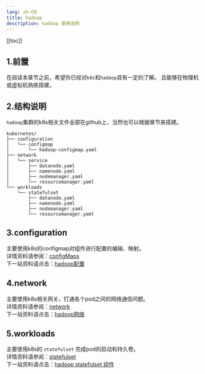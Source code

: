 ```yaml
---
lang: zh-CN
title: hadoop
description: hadoop 使用说明
---
```

[[toc]]

## 1.前置
在阅读本章节之前，希望你已经对`k8s`和`hadoop`具有一定的了解。
且能够在物理机或虚拟机熟练搭建。

## 2.结构说明
`hadoop`集群的k8s相关文件全部在github上，当然也可以根据章节来搭建。
```sh{4,7-10,13-16}
kubernetes/
├── configuration
│   └── configmap
│       └── hadoop-configmap.yaml
├── network
│   └── service
│       ├── datanode.yaml
│       ├── namenode.yaml
│       ├── nodemanager.yaml
│       └── resourcemanager.yaml
└── workloads
    └── statefulset
        ├── datanode.yaml
        ├── namenode.yaml
        ├── nodemanager.yaml
        └── resourcemanager.yaml
```
## 3.configuration
主要使用k8s的configmap对组件进行配置的编辑、映射。  
详情资料请参阅：[configMaps](https://kubernetes.io/docs/concepts/configuration/configmap/)  
下一站资料请点击：[hadoop配置](./hadoop-configuration.md)

## 4.network
主要使用k8s相关网关，打通各个pod之间的网络通信问题。  
详情资料请参阅：[network](https://kubernetes.io/docs/concepts/services-networking/)  
下一站资料请点击：[hadoop网络](./hadoop-network.md)

## 5.workloads
主要使用k8s的 `statefulset` 完成pod的启动和持久卷。  
详情资料请参阅：[statefulset](https://kubernetes.io/docs/concepts/workloads/controllers/statefulset/)   
下一站资料请点击：[hadoop statefulset 组件](./hadoop-statefulset.md)